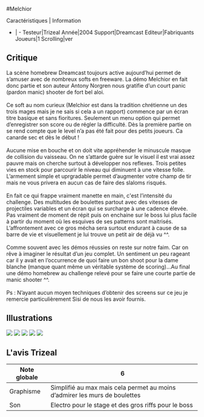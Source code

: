 #Melchior

Caractéristiques | Information
- | -
Testeur|Trizeal
Année|2004
Support|Dreamcast
Editeur|Fabriquants
Joueurs|1
Scrolling|ver

## Critique
La scène homebrew Dreamcast toujours active aujourd’hui permet de s’amuser avec de nombreux softs en freeware. La démo Melchior en fait donc partie et son auteur Antony Norgren nous gratifie d’un court panic (pardon manic) shooter de fort bel aloi.<br/><br/>Ce soft au nom curieux (Melchior est dans la tradition chrétienne un des trois mages mais je ne sais si cela a un rapport) commence par un écran titre basique et sans fioritures. Seulement un menu option qui permet d’enregistrer son score ou de régler la difficulté. Dès la première partie on se rend compte que le level n’a pas été fait pour des petits joueurs. Ca canarde sec et dès le début !<br/><br/>Aucune mise en bouche et on doit vite appréhender le minuscule masque de collision du vaisseau. On ne s’attarde guère sur le visuel il est vrai assez pauvre mais on cherche surtout à développer nos reflexes. Trois petites vies en stock pour parcourir le niveau qui diminuent à une vitesse folle. L’armement simple et uprgradable permet d’augmenter votre champ de tir mais ne vous privera en aucun cas de faire des slaloms risqués.<br/><br/>En fait ce qui frappe vraiment manette en main, c'est l’intensité du challenge. Des multitudes de boulettes partout avec des vitesses de projectiles variables et un écran qui se surcharge à une cadence élevée. Pas vraiment de moment de répit puis on enchaine sur le boss lui plus facile à partir du moment où les esquives de ses patterns sont maitrisés. L’affrontement avec ce gros mécha sera surtout endurant à cause de sa barre de vie et visuellement je lui trouve un petit air de déjà vu ^^.<br/><br/>Comme souvent avec les démos réussies on reste sur notre faim. Car on  rêve à imaginer le résultat d’un jeu complet. Un sentiment un peu rageant car il y avait en l’occurrence de quoi faire un bon shoot pour la dame blanche (manque quant même un véritable système de scoring)…Au final une démo homebrew au challenge relevé pour se faire une courte partie de manic shooter ^^.<br/><br/>Ps : N’ayant aucun moyen techniques d’obtenir des screens sur ce jeu je remercie particulièrement Sisi de nous les avoir fournis.

## Illustrations
![](http://www.shmup.com/images/thumbs/img_fiche_1_1403.jpg)
![](http://www.shmup.com/images/thumbs/img_fiche_2_1403.jpg)
![](http://www.shmup.com/images/thumbs/img_fiche_3_1403.jpg)
![](http://www.shmup.com/images/thumbs/img_fiche_4_1403.jpg)
![](http://www.shmup.com/images/thumbs/)

## L'avis Trizeal
Note globale|6
-|-
Graphisme|Simplifié au max mais cela permet au moins d’admirer les murs de boulettes
Son|Electro pour le stage et des gros riffs pour le boss
